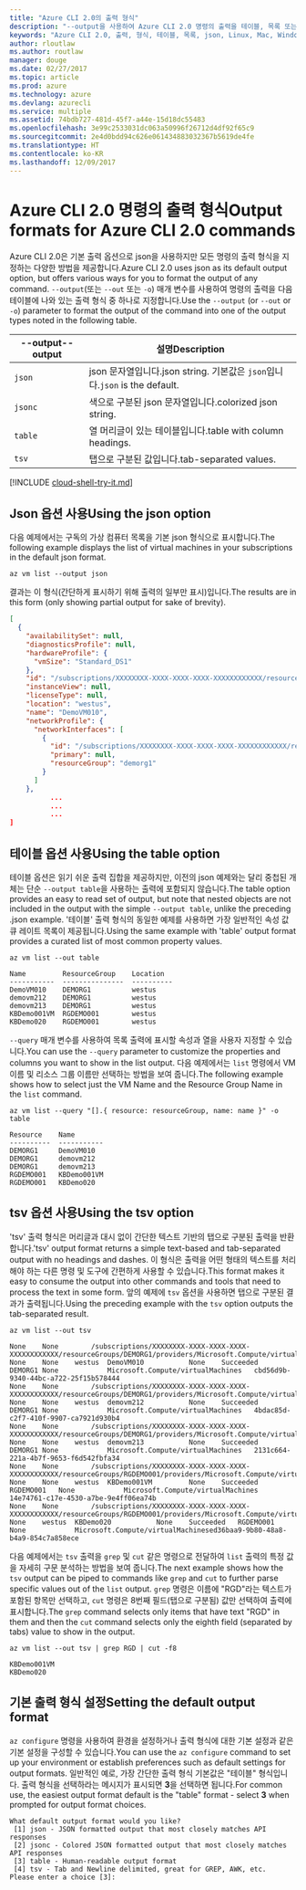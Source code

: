 ```yaml
---
title: "Azure CLI 2.0의 출력 형식"
description: "--output을 사용하여 Azure CLI 2.0 명령의 출력을 테이블, 목록 또는 json 형식으로 지정합니다."
keywords: "Azure CLI 2.0, 출력, 형식, 테이블, 목록, json, Linux, Mac, Windows, OS X"
author: rloutlaw
ms.author: routlaw
manager: douge
ms.date: 02/27/2017
ms.topic: article
ms.prod: azure
ms.technology: azure
ms.devlang: azurecli
ms.service: multiple
ms.assetid: 74bdb727-481d-45f7-a44e-15d18dc55483
ms.openlocfilehash: 3e99c2533031dc063a50996f26712d4df92f65c9
ms.sourcegitcommit: 2e4d0bdd94c626e061434883032367b5619de4fe
ms.translationtype: HT
ms.contentlocale: ko-KR
ms.lasthandoff: 12/09/2017
---
```

# <a name="output-formats-for-azure-cli-20-commands"></a><span data-ttu-id="94e69-104">Azure CLI 2.0 명령의 출력 형식</span><span class="sxs-lookup"><span data-stu-id="94e69-104">Output formats for Azure CLI 2.0 commands</span></span>

<span data-ttu-id="94e69-105">Azure CLI 2.0은 기본 출력 옵션으로 json을 사용하지만 모든 명령의 출력 형식을 지정하는 다양한 방법을 제공합니다.</span><span class="sxs-lookup"><span data-stu-id="94e69-105">Azure CLI 2.0 uses json as its default output option, but offers various ways for you to format the output of any command.</span></span>  <span data-ttu-id="94e69-106">`--output`(또는 `--out` 또는 `-o`) 매개 변수를 사용하여 명령의 출력을 다음 테이블에 나와 있는 출력 형식 중 하나로 지정합니다.</span><span class="sxs-lookup"><span data-stu-id="94e69-106">Use the `--output` (or `--out` or `-o`) parameter to format the output of the command into one of the output types noted in the following table.</span></span>

<span data-ttu-id="94e69-107">--output</span><span class="sxs-lookup"><span data-stu-id="94e69-107">--output</span></span> | <span data-ttu-id="94e69-108">설명</span><span class="sxs-lookup"><span data-stu-id="94e69-108">Description</span></span>
---------|-------------------------------
`json`   | <span data-ttu-id="94e69-109">json 문자열입니다.</span><span class="sxs-lookup"><span data-stu-id="94e69-109">json string.</span></span> <span data-ttu-id="94e69-110">기본값은 `json`입니다.</span><span class="sxs-lookup"><span data-stu-id="94e69-110">`json` is the default.</span></span>
`jsonc`  | <span data-ttu-id="94e69-111">색으로 구분된 json 문자열입니다.</span><span class="sxs-lookup"><span data-stu-id="94e69-111">colorized json string.</span></span>
`table`  | <span data-ttu-id="94e69-112">열 머리글이 있는 테이블입니다.</span><span class="sxs-lookup"><span data-stu-id="94e69-112">table with column headings.</span></span>
`tsv`    | <span data-ttu-id="94e69-113">탭으로 구분된 값입니다.</span><span class="sxs-lookup"><span data-stu-id="94e69-113">tab-separated values.</span></span>

[!INCLUDE [cloud-shell-try-it.md](includes/cloud-shell-try-it.md)]

## <a name="using-the-json-option"></a><span data-ttu-id="94e69-114">Json 옵션 사용</span><span class="sxs-lookup"><span data-stu-id="94e69-114">Using the json option</span></span>

<span data-ttu-id="94e69-115">다음 예제에서는 구독의 가상 컴퓨터 목록을 기본 json 형식으로 표시합니다.</span><span class="sxs-lookup"><span data-stu-id="94e69-115">The following example displays the list of virtual machines in your subscriptions in the default json format.</span></span>

```azurecli-interactive
az vm list --output json
```

<span data-ttu-id="94e69-116">결과는 이 형식(간단하게 표시하기 위해 출력의 일부만 표시)입니다.</span><span class="sxs-lookup"><span data-stu-id="94e69-116">The results are in this form (only showing partial output for sake of brevity).</span></span>

```json
[
  {
    "availabilitySet": null,
    "diagnosticsProfile": null,
    "hardwareProfile": {
      "vmSize": "Standard_DS1"
    },
    "id": "/subscriptions/XXXXXXXX-XXXX-XXXX-XXXX-XXXXXXXXXXXX/resourceGroups/DEMORG1/providers/Microsoft.Compute/virtualMachines/DemoVM010",
    "instanceView": null,
    "licenseType": null,
    "location": "westus",
    "name": "DemoVM010",
    "networkProfile": {
      "networkInterfaces": [
        {
          "id": "/subscriptions/XXXXXXXX-XXXX-XXXX-XXXX-XXXXXXXXXXXX/resourceGroups/demorg1/providers/Microsoft.Network/networkInterfaces/DemoVM010VMNic",
          "primary": null,
          "resourceGroup": "demorg1"
        }
      ]
    },
          ...
          ...
          ...
]
```

## <a name="using-the-table-option"></a><span data-ttu-id="94e69-117">테이블 옵션 사용</span><span class="sxs-lookup"><span data-stu-id="94e69-117">Using the table option</span></span>

<span data-ttu-id="94e69-118">테이블 옵션은 읽기 쉬운 출력 집합을 제공하지만, 이전의 json 예제와는 달리 중첩된 개체는 단순 `--output table`을 사용하는 출력에 포함되지 않습니다.</span><span class="sxs-lookup"><span data-stu-id="94e69-118">The table option provides an easy to read set of output, but note that nested objects are not included in the output with the simple `--output table`, unlike the preceding .json example.</span></span>  <span data-ttu-id="94e69-119">'테이블' 출력 형식의 동일한 예제를 사용하면 가장 일반적인 속성 값 큐 레이트 목록이 제공됩니다.</span><span class="sxs-lookup"><span data-stu-id="94e69-119">Using the same example with 'table' output format provides a curated list of most common property values.</span></span>

```azurecli-interactive
az vm list --out table
```

```
Name         ResourceGroup    Location
-----------  ---------------  ----------
DemoVM010    DEMORG1          westus
demovm212    DEMORG1          westus
demovm213    DEMORG1          westus
KBDemo001VM  RGDEMO001        westus
KBDemo020    RGDEMO001        westus
```

<span data-ttu-id="94e69-120">`--query` 매개 변수를 사용하여 목록 출력에 표시할 속성과 열을 사용자 지정할 수 있습니다.</span><span class="sxs-lookup"><span data-stu-id="94e69-120">You can use the `--query` parameter to customize the properties and columns you want to show in the list output.</span></span> <span data-ttu-id="94e69-121">다음 예제에서는 `list` 명령에서 VM 이름 및 리소스 그룹 이름만 선택하는 방법을 보여 줍니다.</span><span class="sxs-lookup"><span data-stu-id="94e69-121">The following example shows how to select just the VM Name and the Resource Group Name in the `list` command.</span></span>

```azurecli-interactive
az vm list --query "[].{ resource: resourceGroup, name: name }" -o table
```

```
Resource    Name
----------  -----------
DEMORG1     DemoVM010
DEMORG1     demovm212
DEMORG1     demovm213
RGDEMO001   KBDemo001VM
RGDEMO001   KBDemo020
```

## <a name="using-the-tsv-option"></a><span data-ttu-id="94e69-122">tsv 옵션 사용</span><span class="sxs-lookup"><span data-stu-id="94e69-122">Using the tsv option</span></span>

<span data-ttu-id="94e69-123">'tsv' 출력 형식은 머리글과 대시 없이 간단한 텍스트 기반의 탭으로 구분된 출력을 반환합니다.</span><span class="sxs-lookup"><span data-stu-id="94e69-123">'tsv' output format returns a simple text-based and tab-separated output with no headings and dashes.</span></span> <span data-ttu-id="94e69-124">이 형식은 출력을 어떤 형태의 텍스트를 처리해야 하는 다른 명령 및 도구에 간편하게 사용할 수 있습니다.</span><span class="sxs-lookup"><span data-stu-id="94e69-124">This format makes it easy to consume the output into other commands and tools that need to process the text in some form.</span></span> <span data-ttu-id="94e69-125">앞의 예제에 `tsv` 옵션을 사용하면 탭으로 구분된 결과가 출력됩니다.</span><span class="sxs-lookup"><span data-stu-id="94e69-125">Using the preceding example with the `tsv` option outputs the tab-separated result.</span></span>

```azurecli-interactive
az vm list --out tsv
```

```
None    None        /subscriptions/XXXXXXXX-XXXX-XXXX-XXXX-XXXXXXXXXXXX/resourceGroups/DEMORG1/providers/Microsoft.Compute/virtualMachines/DemoVM010    None    None    westus  DemoVM010           None    Succeeded   DEMORG1 None            Microsoft.Compute/virtualMachines   cbd56d9b-9340-44bc-a722-25f15b578444
None    None        /subscriptions/XXXXXXXX-XXXX-XXXX-XXXX-XXXXXXXXXXXX/resourceGroups/DEMORG1/providers/Microsoft.Compute/virtualMachines/demovm212    None    None    westus  demovm212           None    Succeeded   DEMORG1 None            Microsoft.Compute/virtualMachines   4bdac85d-c2f7-410f-9907-ca7921d930b4
None    None        /subscriptions/XXXXXXXX-XXXX-XXXX-XXXX-XXXXXXXXXXXX/resourceGroups/DEMORG1/providers/Microsoft.Compute/virtualMachines/demovm213    None    None    westus  demovm213           None    Succeeded   DEMORG1 None            Microsoft.Compute/virtualMachines   2131c664-221a-4b7f-9653-f6d542fbfa34
None    None        /subscriptions/XXXXXXXX-XXXX-XXXX-XXXX-XXXXXXXXXXXX/resourceGroups/RGDEMO001/providers/Microsoft.Compute/virtualMachines/KBDemo001VM    None    None    westus  KBDemo001VM         None    Succeeded   RGDEMO001   None            Microsoft.Compute/virtualMachines   14e74761-c17e-4530-a7be-9e4ff06ea74b
None    None        /subscriptions/XXXXXXXX-XXXX-XXXX-XXXX-XXXXXXXXXXXX/resourceGroups/RGDEMO001/providers/Microsoft.Compute/virtualMachines/KBDemo02None   None    westus  KBDemo020           None    Succeeded   RGDEMO001   None            Microsoft.Compute/virtualMachinesed36baa9-9b80-48a8-b4a9-854c7a858ece
```

<span data-ttu-id="94e69-126">다음 예제에서는 `tsv` 출력을 `grep` 및 `cut` 같은 명령으로 전달하여 `list` 출력의 특정 값을 자세히 구문 분석하는 방법을 보여 줍니다.</span><span class="sxs-lookup"><span data-stu-id="94e69-126">The next example shows how the `tsv` output can be piped to commands like `grep` and `cut` to further parse specific values out of the `list` output.</span></span> <span data-ttu-id="94e69-127">`grep` 명령은 이름에 "RGD"라는 텍스트가 포함된 항목만 선택하고, `cut` 명령은 8번째 필드(탭으로 구분됨) 값만 선택하여 출력에 표시합니다.</span><span class="sxs-lookup"><span data-stu-id="94e69-127">The `grep` command selects only items that have text "RGD" in them and then the `cut` command selects only the eighth field (separated by tabs) value to show in the output.</span></span>

```azurecli
az vm list --out tsv | grep RGD | cut -f8
```

```
KBDemo001VM
KBDemo020
```

## <a name="setting-the-default-output-format"></a><span data-ttu-id="94e69-128">기본 출력 형식 설정</span><span class="sxs-lookup"><span data-stu-id="94e69-128">Setting the default output format</span></span>

<span data-ttu-id="94e69-129">`az configure` 명령을 사용하여 환경을 설정하거나 출력 형식에 대한 기본 설정과 같은 기본 설정을 구성할 수 있습니다.</span><span class="sxs-lookup"><span data-stu-id="94e69-129">You can use the `az configure` command to set up your environment or establish preferences such as default settings for output formats.</span></span> <span data-ttu-id="94e69-130">일반적인 예로, 가장 간단한 출력 형식 기본값은 "테이블" 형식입니다. 출력 형식을 선택하라는 메시지가 표시되면 **3**을 선택하면 됩니다.</span><span class="sxs-lookup"><span data-stu-id="94e69-130">For common use, the easiest output format default is the "table" format - select **3** when prompted for output format choices.</span></span>

```
What default output format would you like?
 [1] json - JSON formatted output that most closely matches API responses
 [2] jsonc - Colored JSON formatted output that most closely matches API responses
 [3] table - Human-readable output format
 [4] tsv - Tab and Newline delimited, great for GREP, AWK, etc.
Please enter a choice [3]:
```